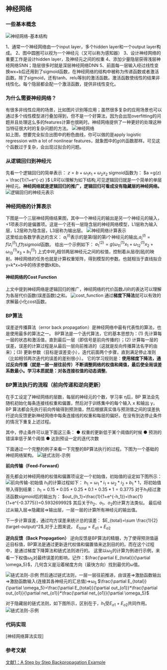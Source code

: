
## 神经网络
### 一些基本概念

![神经网络-基本结构 ](神经网络-基本结构.jpeg)  

1、通常一个神经网络由一个input layer，多个hidden layer和一个output layer构成。
2、图中圆圈可以视为一个神经元（又可以称为感知器）
3、设计神经网络的重要工作是设计hidden layer，及神经元之间的权重
4、添加少量隐层获得浅层神经网络SNN；隐层很多时就是深层神经网络DNN
5、前面每一层输入经过线性变换wx+b后还用到了sigmoid函数，在神经网络的结构中被称为传递函数或者激活函数。除了sigmoid，还有tanh、relu等别的激活函数。激活函数使线性的结果非线性化。每个隐层都会配一个激活函数，提供非线性变化。

### 为什么需要神经网络？
有很多非线性应用的场景，比如图片识别等应用；虽然很多复杂的应用场景也可以通过多个线性模型进行叠加得到，但不是一个好算法，因为会出现overfitting的问题并且处理这么多的features计算也很耗时。神经网络提供了一种更好的处理这种当特征很大时的复杂问题的方法。
![神经网络 ](为什么需要神经网络.png)  
如上图，想要完全拟合出图中的粉色曲线，你可以做的是apply logistic regression with a lot of nonlinear features，就象图中的$g(\theta)$函数那样。可见这个函数过于复杂，会出现过拟合的问题。

### 从逻辑回归到神经元
先看一个逻辑回归的简单表示：
$z = b+\omega_1 x_1+\omega_2 x_2$
sigmoid函数为：
$a =g(z) = \frac{1}{1+e^{-z} }$
LR可以理解为如下结构,可见逻辑回归就是一个简单的单层神经元。**神经网络就是逻辑回归的推广，逻辑回归可看成没有隐藏层的神经网络。**
![逻辑回归的神经元表示 ](逻辑回归的神经元表示.png)  

### 神经网络的计算表示
下图是一个三层神经网络结果图，其中一个神经元的输出是另一个神经元的输入，+1项表示的是偏置项。这是一个还有一层隐含层的神经网络模型，L1层称为输入层，L2层称为隐含层，L3层称为输出层。
![神经网络计算表示 ](神经网络-计算表示.png)  
这里给出各数学表达的含义：
${a_i}^{(l)}$表示的是第$l$层的第$i$个神经元的输出,${a_i}^{(l)}=f({z_i}^{(l)})$,$f$为$sigmoid$函数。
给出一个示例如下：
${a_1}^{(2)}=g({\omega_{11}}^{(1)} x_1+{\omega_{12}}^{(1)} x_2+{\omega_{13}}^{(1)} x_3+{b_1}^{(1)})$
上式中$W_{ij}$相邻两层神经元之间的权值，控制着从层$i$到层$j$的映射。神经网络的任务也就是计算权重矩阵，得到模型的参数。也就相当于直线拟合y=k*x+b中的待求参数k和b。

#### 神经网络的Cost Function
上文中提到神经网络是逻辑回归的推广，神经网络的代价函数$J(\theta)$的表达可以理解为各层代价函数(误差函数)之和。
![cost_function ](cost_function.png) 
通过**梯度下降法**就可以有效的求解最小化cost函数。

### BP算法
误差逆传播算法（error back propagation）是神经网络中最有代表性的算法，也是使用最多的算法之一。
BP算法是一个迭代算法，它的基本思想为：(1) 先计算每一层的状态和激活值，直到最后一层（即信号是前向传播的）；(2) 计算每一层的误差，误差的计算过程是从最后一层向前推进的（这就是反向传播算法名字的由来）；(3) 更新参数（目标是误差变小），迭代前面两个步骤，直到满足停止准则（比如相邻两次迭代的误差的差别很小）。
它的学习规则是：**使用梯度下降法，通过反向传播（就是一层一层往前传）不断调整网络的权值和阈值，最后使全局误差系数最小。学习本质就是：对各连接权值的动态调整**。

### BP算法执行的流程（前向传递和逆向更新）
在手工设定了神经网络的层数，每层的神经元的个数，学习率 η后，BP 算法会先随机初始化每条连接线权重和偏置，然后对于训练集中的每个输入 x 和输出 y，BP 算法都会先执行前向传输得到预测值，然后根据真实值与预测值之间的误差执行逆向反馈更新神经网络中每条连接线的权重和每层的偏好。在没有到达停止条件的情况下重复上述过程。

其中，停止条件可以是下面这三条：
● 权重的更新低于某个阈值的时候
● 预测的错误率低于某个阈值
● 达到预设一定的迭代次数

下面通过一个完整的例子来看一下完整的BP算法执行的过程。下图为一个基础的神经网络架构。
![链式法则-示例 ](链式法则-示例.png) 

**前向传输（Feed-Forward）**

首先都会对神经网络的权值和偏置项设定一个初始值，初始值的设定如下图所示：
![前向传输-初始值 ](前向传输-初始值.png) 
$h_1$的计算过程如下：
$h_1=\omega_1*i_1+\omega_2*i_2+b_1*1$，将初始值带入得到结果：
$h_1=0.15*0.05+0.25*0.1+0.35*1=0.3775$
对于$h_1$经过激活函数$sigmoid$后的输出为：
$out_{h_1}=\frac{1}{1+e^{-h_1}}=\frac{1}{1+e^{-0.3775}}=0.593269992$
其后关于$h_2$、$o_1$、$o_2$的计算方法类似。
最后经过从输入层=>隐藏层=>输出层，一层一层的计算所有神经元的输出值。

下一步计算误差，通过均方误差来统计总的误差：
$E_{total}=\sum \frac{1}{2}(target-output)^2$,对于上图来说，
$E_{total}=E_{o1}+E_{o2}$

**逆向反馈（Back Propagation）**
逆向反馈是BP算法的精髓，为了使得预测值逼近目标值，BP算法是通过更新迭代权值和偏置值来达到目的的。而在这个过程中，是通过梯度下降算法和链式法则进行的。
这里以$\omega_5$的计算为例进行示例，来看一下权值$\omega_5$对最终误差的影响，记作：$\frac{\partial E_{total}}{\partial \omega_5}$，几何含义是沿着梯度方向（最快方向）找到最优的$\omega$值。

![链式法则-示例 ](链式法则.png) 
然后通过链式法则，一层一层往前推进，由误差=>激励函数输出=>激励函数输入(连接其各神经元的汇总值)=>$\omega_5$
$\frac{\partial E_{total}}{\partial \omega_5}=\frac{\partial E_{total}}{\partial out_{o1}}*\frac{\partial out_{o1}}{\partial net_{o1}}*\frac{\partial net_{o1}}{\partial \omega_5}$

对于隐藏层的链式法则，如下图所示，区别在于，$h_1$受$E_{o1}+E_{o2}$共同作用。
![链式法则-示例 ](链式法则-隐藏层.png) 

### 代码实现
[神经网络算法实现]

### 参考文献
[文献1：A Step by Step Backpropagation Example](https://mattmazur.com/2015/03/17/a-step-by-step-backpropagation-example/)  
